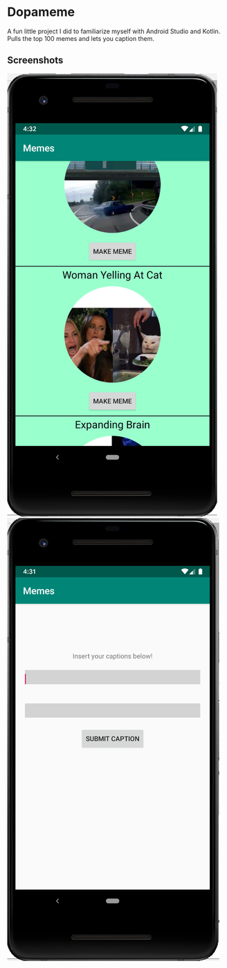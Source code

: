 # Dopameme
A fun little project I did to familiarize myself with Android Studio and Kotlin. Pulls the top 100 memes and lets you caption them.

## Screenshots

<img src="./cat.png" alt="cat_meme"/>

<img src="./caption.png" alt="caption"/>
